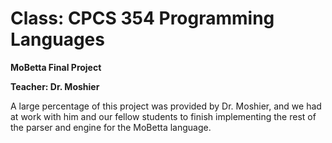 # Class: CPCS 354 Programming Languages

**MoBetta Final Project**

**Teacher: Dr. Moshier**


A large percentage of this project was provided by Dr. Moshier, and we had at work with him and our fellow students to finish implementing the rest of the parser and engine for the MoBetta language. 
